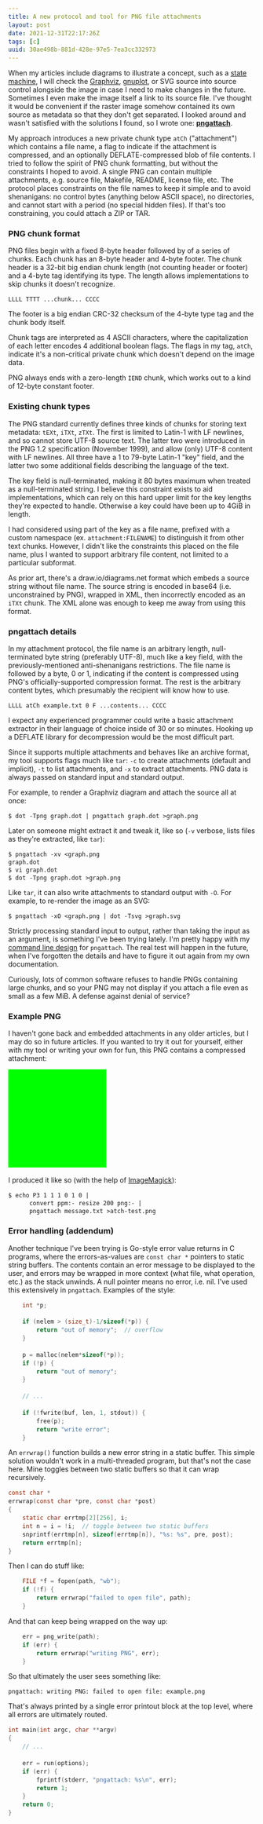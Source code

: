 ```yaml
---
title: A new protocol and tool for PNG file attachments
layout: post
date: 2021-12-31T22:17:26Z
tags: [c]
uuid: 30ae498b-881d-428e-97e5-7ea3cc332973
---
```


When my articles include diagrams to illustrate a concept, such as a
[state machine][sm], I will check the [Graphviz][], [gnuplot][], or SVG
source into source control alongside the image in case I need to make
changes in the future. Sometimes I even make the image itself a link to
its source file. I've thought it would be convenient if the raster image
somehow contained its own source as metadata so that they don't get
separated. I looked around and wasn't satisfied with the solutions I
found, so I wrote one: **[pngattach][]**.

My approach introduces a new private chunk type `atCh` ("attachment")
which contains a file name, a flag to indicate if the attachment is
compressed, and an optionally DEFLATE-compressed blob of file contents. I
tried to follow the spirit of PNG chunk formatting, but without the
constraints I hoped to avoid. A single PNG can contain multiple
attachments, e.g. source file, Makefile, README, license file, etc. The
protocol places constraints on the file names to keep it simple and to
avoid shenanigans: no control bytes (anything below ASCII space), no
directories, and cannot start with a period (no special hidden files). If
that's too constraining, you could attach a ZIP or TAR.

### PNG chunk format

PNG files begin with a fixed 8-byte header followed by of a series of
chunks. Each chunk has an 8-byte header and 4-byte footer. The chunk
header is a 32-bit big endian chunk length (not counting header or footer)
and a 4-byte tag identifying its type. The length allows implementations
to skip chunks it doesn't recognize.

    LLLL TTTT ...chunk... CCCC

The footer is a big endian CRC-32 checksum of the 4-byte type tag and the
chunk body itself.

Chunk tags are interpreted as 4 ASCII characters, where the capitalization
of each letter encodes 4 additional boolean flags. The flags in my tag,
`atCh`, indicate it's a non-critical private chunk which doesn't depend on
the image data.

PNG always ends with a zero-length `IEND` chunk, which works out to a kind
of 12-byte constant footer.

### Existing chunk types

The PNG standard currently defines three kinds of chunks for storing text
metadata: `tEXt`, `iTXt`, `zTXt`. The first is limited to Latin-1 with LF
newlines, and so cannot store UTF-8 source text. The latter two were
introduced in the PNG 1.2 specification (November 1999), and allow (only)
UTF-8 content with LF newlines. All three have a 1 to 79-byte Latin-1
"key" field, and the latter two some additional fields describing the
language of the text.

The key field is null-terminated, making it 80 bytes maximum when treated
as a null-terminated string. I believe this constraint exists to aid
implementations, which can rely on this hard upper limit for the key
lengths they're expected to handle. Otherwise a key could have been up to
4GiB in length.

I had considered using part of the key as a file name, prefixed with a
custom namespace (ex. `attachment:FILENAME`) to distinguish it from other
text chunks. However, I didn't like the constraints this placed on the
file name, plus I wanted to support arbitrary file content, not limited to
a particular subformat.

As prior art, there's a draw.io/diagrams.net format which embeds a source
string without file name. The source string is encoded in base64 (i.e.
unconstrained by PNG), wrapped in XML, then incorrectly encoded as an
`iTXt` chunk. The XML alone was enough to keep me away from using this
format.

### pngattach details

In my attachment protocol, the file name is an arbitrary length,
null-terminated byte string (preferably UTF-8), much like a key field,
with the previously-mentioned anti-shenanigans restrictions. The file name
is followed by a byte, 0 or 1, indicating if the content is compressed
using PNG's officially-supported compression format. The rest is the
arbitrary content bytes, which presumably the recipient will know how to
use.

    LLLL atCh example.txt 0 F ...contents... CCCC

I expect any experienced programmer could write a basic attachment
extractor in their language of choice inside of 30 or so minutes. Hooking
up a DEFLATE library for decompression would be the most difficult part.

Since it supports multiple attachments and behaves like an archive format,
my tool supports flags much like `tar`: `-c` to create attachments
(default and implicit), `-t` to list attachments, and `-x` to extract
attachments. PNG data is always passed on standard input and standard
output.

For example, to render a Graphviz diagram and attach the source all at
once:

    $ dot -Tpng graph.dot | pngattach graph.dot >graph.png

Later on someone might extract it and tweak it, like so (`-v` verbose,
lists files as they're extracted, like `tar`):

    $ pngattach -xv <graph.png
    graph.dot
    $ vi graph.dot
    $ dot -Tpng graph.dot >graph.png

Like `tar`, it can also write attachments to standard output with `-O`.
For example, to re-render the image as an SVG:

    $ pngattach -xO <graph.png | dot -Tsvg >graph.svg

Strictly processing standard input to output, rather than taking the input
as an argument, is something I've been trying lately. I'm pretty happy
with my [command line design][cmd] for `pngattach`. The real test will
happen in the future, when I've forgotten the details and have to figure
it out again from my own documentation.

Curiously, lots of common software refuses to handle PNGs containing large
chunks, and so your PNG may not display if you attach a file even as small
as a few MiB. A defense against denial of service?

### Example PNG

I haven't gone back and embedded attachments in any older articles, but I
may do so in future articles. If you wanted to try it out for yourself,
either with my tool or writing your own for fun, this PNG contains a
compressed attachment:

![](/img/atch-test.png)

I produced it like so (with the help of [ImageMagick][]):

    $ echo P3 1 1 1 0 1 0 |
          convert ppm:- resize 200 png:- |
          pngattach message.txt >atch-test.png

### Error handling (addendum)

Another technique I've been trying is Go-style error value returns in C
programs, where the errors-as-values are `const char *` pointers to static
string buffers. The contents contain an error message to be displayed to
the user, and errors may be wrapped in more context (what file, what
operation, etc.) as the stack unwinds. A null pointer means no error, i.e.
nil. I've used this extensively in `pngattach`. Examples of the style:

```c
    int *p;

    if (nelem > (size_t)-1/sizeof(*p)) {
        return "out of memory";  // overflow
    }

    p = malloc(nelem*sizeof(*p));
    if (!p) {
        return "out of memory";
    }

    // ...

    if (!fwrite(buf, len, 1, stdout)) {
        free(p);
        return "write error";
    }
```

An `errwrap()` function builds a new error string in a static buffer. This
simple solution wouldn't work in a multi-threaded program, but that's not
the case here. Mine toggles between two static buffers so that it can wrap
recursively.

```c
const char *
errwrap(const char *pre, const char *post)
{
    static char errtmp[2][256], i;
    int n = i = !i;  // toggle between two static buffers
    snprintf(errtmp[n], sizeof(errtmp[n]), "%s: %s", pre, post);
    return errtmp[n];
}
```

Then I can do stuff like:

```c
    FILE *f = fopen(path, "wb");
    if (!f) {
        return errwrap("failed to open file", path);
    }
```

And that can keep being wrapped on the way up:

```c
    err = png_write(path);
    if (err) {
        return errwrap("writing PNG", err);
    }
```

So that ultimately the user sees something like:

    pngattach: writing PNG: failed to open file: example.png

That's always printed by a single error printout block at the top level,
where all errors are ultimately routed.

```c
int main(int argc, char **argv)
{
    // ...

    err = run(options);
    if (err) {
        fprintf(stderr, "pngattach: %s\n", err);
        return 1;
    }
    return 0;
}
```


[Graphviz]: https://graphviz.org/
[ImageMagick]: https://www.imagemagick.org/
[cmd]: /blog/2020/08/01/
[gnuplot]: http://www.gnuplot.info/
[pngattach]: https://github.com/skeeto/scratch/tree/master/pngattach
[sm]: /blog/2020/12/31/
